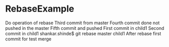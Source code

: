 # RebaseExample
Do operation of rebase 
Third commit from master
Fourth commit done not pushed in the master
Fifth commit and pushed
        First commit in child1
        Second commit in child1
shankar.shinde$ git rebase master child1
        After rebase first commit for test merge
